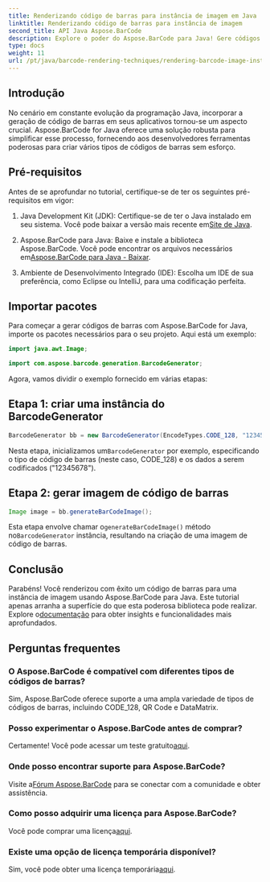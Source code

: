 ```yaml
---
title: Renderizando código de barras para instância de imagem em Java
linktitle: Renderizando código de barras para instância de imagem
second_title: API Java Aspose.BarCode
description: Explore o poder do Aspose.BarCode para Java! Gere códigos de barras de vários tipos sem esforço usando esta biblioteca robusta.
type: docs
weight: 11
url: /pt/java/barcode-rendering-techniques/rendering-barcode-image-instance/
---
```


## Introdução

No cenário em constante evolução da programação Java, incorporar a geração de código de barras em seus aplicativos tornou-se um aspecto crucial. Aspose.BarCode for Java oferece uma solução robusta para simplificar esse processo, fornecendo aos desenvolvedores ferramentas poderosas para criar vários tipos de códigos de barras sem esforço.

## Pré-requisitos

Antes de se aprofundar no tutorial, certifique-se de ter os seguintes pré-requisitos em vigor:

1.  Java Development Kit (JDK): Certifique-se de ter o Java instalado em seu sistema. Você pode baixar a versão mais recente em[Site de Java](https://www.oracle.com/java/technologies/javase-downloads.html).

2.  Aspose.BarCode para Java: Baixe e instale a biblioteca Aspose.BarCode. Você pode encontrar os arquivos necessários em[Aspose.BarCode para Java - Baixar](https://releases.aspose.com/barcode/java/).

3. Ambiente de Desenvolvimento Integrado (IDE): Escolha um IDE de sua preferência, como Eclipse ou IntelliJ, para uma codificação perfeita.

## Importar pacotes

Para começar a gerar códigos de barras com Aspose.BarCode for Java, importe os pacotes necessários para o seu projeto. Aqui está um exemplo:

```java
import java.awt.Image;

import com.aspose.barcode.generation.BarcodeGenerator;
```

Agora, vamos dividir o exemplo fornecido em várias etapas:

## Etapa 1: criar uma instância do BarcodeGenerator

```java
BarcodeGenerator bb = new BarcodeGenerator(EncodeTypes.CODE_128, "12345678");
```

 Nesta etapa, inicializamos um`BarcodeGenerator` por exemplo, especificando o tipo de código de barras (neste caso, CODE_128) e os dados a serem codificados ("12345678").

## Etapa 2: gerar imagem de código de barras

```java
Image image = bb.generateBarCodeImage();
```

 Esta etapa envolve chamar o`generateBarCodeImage()` método no`BarcodeGenerator` instância, resultando na criação de uma imagem de código de barras.

## Conclusão

 Parabéns! Você renderizou com êxito um código de barras para uma instância de imagem usando Aspose.BarCode para Java. Este tutorial apenas arranha a superfície do que esta poderosa biblioteca pode realizar. Explore o[documentação](https://reference.aspose.com/barcode/java/) para obter insights e funcionalidades mais aprofundados.

## Perguntas frequentes

### O Aspose.BarCode é compatível com diferentes tipos de códigos de barras?
Sim, Aspose.BarCode oferece suporte a uma ampla variedade de tipos de códigos de barras, incluindo CODE_128, QR Code e DataMatrix.

### Posso experimentar o Aspose.BarCode antes de comprar?
 Certamente! Você pode acessar um teste gratuito[aqui](https://releases.aspose.com/).

### Onde posso encontrar suporte para Aspose.BarCode?
 Visite a[Fórum Aspose.BarCode](https://forum.aspose.com/c/barcode/13) para se conectar com a comunidade e obter assistência.

### Como posso adquirir uma licença para Aspose.BarCode?
 Você pode comprar uma licença[aqui](https://purchase.aspose.com/buy).

### Existe uma opção de licença temporária disponível?
 Sim, você pode obter uma licença temporária[aqui](https://purchase.aspose.com/temporary-license/).
